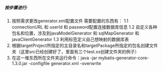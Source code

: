##### 按步骤进行:
1. 按照需求更改generator.xml配置文件
	需要配置的东西有：
	1.1 connectionURL 和 userId 和 password配置连接数据库信息
	1.2 自定义各种包名和位置，涉及到javaModelGenerator 和 sqlMapGenerator 和 javaClientGenerator
	1.3 利用<table>标签定义自己想映射的数据库表
2. 根据targetProject所指定的主目录名和targetPackage所指定的包名创建文件夹（这里src已经创建好了，里面有三个test.xx创建文件夹的例子）
3. 在这一堆东西所在文件夹运行命令：java -jar mybatis-generator-core-1.3.0.jar -configfile generator.xml -overwrite
